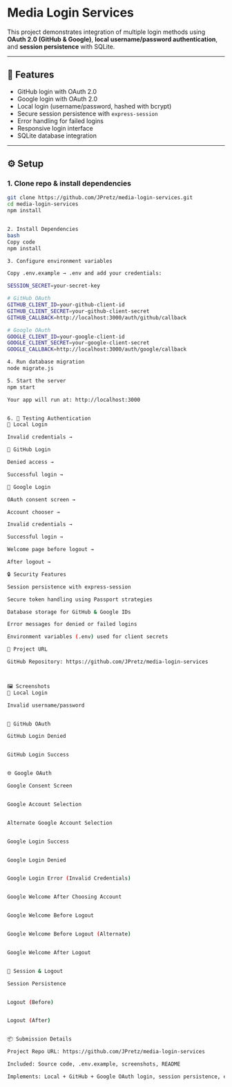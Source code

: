 # Media Login Services

This project demonstrates integration of multiple login methods using **OAuth 2.0 (GitHub & Google)**, **local username/password authentication**, and **session persistence** with SQLite.

---

## 🚀 Features
- GitHub login with OAuth 2.0
- Google login with OAuth 2.0
- Local login (username/password, hashed with bcrypt)
- Secure session persistence with `express-session`
- Error handling for failed logins
- Responsive login interface
- SQLite database integration

---

## ⚙️ Setup

### 1. Clone repo & install dependencies
```bash
git clone https://github.com/JPretz/media-login-services.git
cd media-login-services
npm install


2. Install Dependencies
bash
Copy code
npm install

3. Configure environment variables

Copy .env.example → .env and add your credentials:

SESSION_SECRET=your-secret-key

# GitHub OAuth
GITHUB_CLIENT_ID=your-github-client-id
GITHUB_CLIENT_SECRET=your-github-client-secret
GITHUB_CALLBACK=http://localhost:3000/auth/github/callback

# Google OAuth
GOOGLE_CLIENT_ID=your-google-client-id
GOOGLE_CLIENT_SECRET=your-google-client-secret
GOOGLE_CALLBACK=http://localhost:3000/auth/google/callback

4. Run database migration
node migrate.js

5. Start the server
npm start

Your app will run at: http://localhost:3000


6. 🧪 Testing Authentication
🔹 Local Login

Invalid credentials →

🔹 GitHub Login

Denied access →

Successful login →

🔹 Google Login

OAuth consent screen →

Account chooser →

Invalid credentials →

Successful login →

Welcome page before logout →

After logout →

🔒 Security Features

Session persistence with express-session

Secure token handling using Passport strategies

Database storage for GitHub & Google IDs

Error messages for denied or failed logins

Environment variables (.env) used for client secrets

📄 Project URL

GitHub Repository: https://github.com/JPretz/media-login-services



🖼️ Screenshots
🔐 Local Login

Invalid username/password


🐙 GitHub OAuth

GitHub Login Denied


GitHub Login Success


🌐 Google OAuth

Google Consent Screen


Google Account Selection


Alternate Google Account Selection


Google Login Success


Google Login Denied


Google Login Error (Invalid Credentials)


Google Welcome After Choosing Account


Google Welcome Before Logout


Google Welcome Before Logout (Alternate)


Google Welcome After Logout


📌 Session & Logout

Session Persistence


Logout (Before)


Logout (After)


📦 Submission Details

Project Repo URL: https://github.com/JPretz/media-login-services

Included: Source code, .env.example, screenshots, README

Implements: Local + GitHub + Google OAuth login, session persistence, error handling